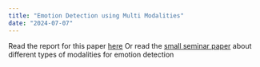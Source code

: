 ```yaml
---
title: "Emotion Detection using Multi Modalities"
date: "2024-07-07"
---
```


Read the report for this paper [here](https://drive.google.com/file/d/1AXeOafuIEZ5qqB8wN5NhEoY18NO-nqwt/view?usp=sharing)
Or read the [small seminar paper](https://drive.google.com/file/d/1O7CU4SzCRBIevL4eNhHdYI1rQN42ZJFt/view?usp=sharing) about different types of modalities for emotion detection